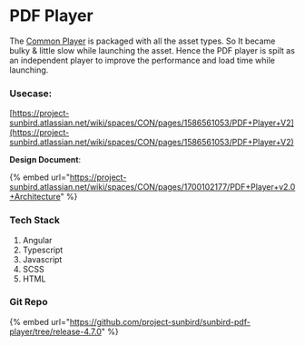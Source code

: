 # PDF Player

The [Common Player](../../v1/common-player/) is packaged with all the asset types. So It became bulky & little slow while launching the asset. Hence the PDF player is spilt as an independent player to improve the performance and load time while launching.

### Usecase:

[https://project-sunbird.atlassian.net/wiki/spaces/CON/pages/1586561053/PDF+Player+V2](https://project-sunbird.atlassian.net/wiki/spaces/CON/pages/1586561053/PDF+Player+V2)

**Design Document**:

{% embed url="https://project-sunbird.atlassian.net/wiki/spaces/CON/pages/1700102177/PDF+Player+v2.0+Architecture" %}

### Tech Stack

1. Angular
2. Typescript
3. Javascript
4. SCSS
5. HTML

### Git Repo

{% embed url="https://github.com/project-sunbird/sunbird-pdf-player/tree/release-4.7.0" %}
